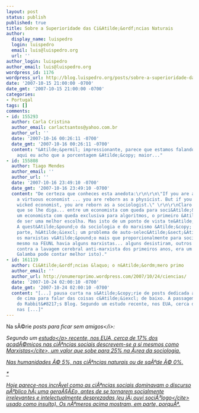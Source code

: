 ```yaml
---
layout: post
status: publish
published: true
title: Sobre a Superioridade das Ci&Atilde;&ordf;ncias Naturais
author:
  display_name: luispedro
  login: luispedro
  email: luis@luispedro.org
  url: ''
author_login: luispedro
author_email: luis@luispedro.org
wordpress_id: 1176
wordpress_url: http://blog.luispedro.org/posts/sobre-a-superioridade-das-ciencias-naturais
date: '2007-10-15 21:00:00 -0700'
date_gmt: '2007-10-15 21:00:00 -0700'
categories:
- Portugal
tags: []
comments:
- id: 155293
  author: Carla Cristina
  author_email: carlactsantos@yahoo.com.br
  author_url: ''
  date: '2007-10-16 00:26:11 -0700'
  date_gmt: '2007-10-16 00:26:11 -0700'
  content: "&Atilde;&permil; impressionante, parece que estamos falando de Brasil.\r\nOk,
    aqui eu acho que a porcentagem &Atilde;&copy; maior..."
- id: 155808
  author: Tiago Mendes
  author_email: ''
  author_url: ''
  date: '2007-10-16 23:49:10 -0700'
  date_gmt: '2007-10-16 23:49:10 -0700'
  content: "De certeza que conheces esta anedota:\r\n\r\n\"If you are a good economist,
    a virtuous economist ... you are reborn as a physicist. But if you are an evil,
    wicked economist, you are reborn as a sociologist.\" \r\n\r\nClaro que tem muito
    que se lhe diga... entre um economista com queda para soci&Atilde;&sup3;logo e
    um economista com queda exclusiva para algoritmos, o primeiro &Atilde;&copy; capaz
    de ser uma melhor escolha. Mas isto de um ponto de vista te&Atilde;&sup3;rico.
    A quest&Atilde;&pound;o da sociologia e do marxismo &Atilde;&copy; que, em grande
    parte, h&Atilde;&iexcl; um problema de auto-selec&Atilde;&sect;&Atilde;&pound;o:
    os marxistas v&Atilde;&pound;o mais que proporcionalmente para sociologia. Mas
    mesmo na FEUNL havia alguns marxistas... alguns desistiram, outros insurgiam-se
    contra a lavagem cerebral anti-marxista dos primeiros anos, era um fartote :-)\r\n\r\n(O
    Galamba pode contar melhor isto)."
- id: 161119
  author: Ci&Atilde;&ordf;ncias &laquo; o n&Atilde;&ordm;mero primo
  author_email: ''
  author_url: http://onumeroprimo.wordpress.com/2007/10/24/ciencias/
  date: '2007-10-24 02:00:10 -0700'
  date_gmt: '2007-10-24 02:00:10 -0700'
  content: "[...] pausa curta na s&Atilde;&copy;rie de posts dedicada ao Senhor l&Atilde;&iexcl;
    de cima para falar das coisas c&Atilde;&iexcl; de baixo. A passagem &Atilde;&copy;
    do Rabbit&#8217;s Blog. Segundo um estudo recente, nos EUA, cerca de 17% dos acad&Atilde;&copy;micos
    nas [...]"
---
```

<p>Na s&Atilde;&copy;rie <i>posts para ficar sem amigos<&#47;i>:</p>
<p>Segundo um <a href="http:&#47;&#47;www.wjh.harvard.edu&#47;~ngross&#47;lounsbery_9-25.pdf">estudo<&#47;a> recente, nos EUA, cerca de 17% dos acad&Atilde;&copy;micos nas ci&Atilde;&ordf;ncias sociais descrevem-se a si mesmos como <cite>Marxistas<&#47;cite>, um valor que sobe para 25% na &Atilde;&iexcl;rea da sociologia.</p>
<p>Nas humanidades &Atilde;&copy; 5%, nas ci&Atilde;&ordf;ncias naturais ou de sa&Atilde;&ordm;de &Atilde;&copy; 0%.</p>
<p>*</p>
<p>Hoje parece-nos incr&Atilde;&shy;vel como as ci&Atilde;&ordf;ncias sociais dominavam o discurso p&Atilde;&ordm;blico h&Atilde;&iexcl; uma gera&Atilde;&sect;&Atilde;&pound;o, antes de se tornarem socialmente irrelevantes e intelectualmente desprezadas (eu j&Atilde;&iexcl; ouvi <cite>soci&Atilde;&sup3;logo<&#47;cite> usado como insulto). Os n&Atilde;&ordm;meros acima mostram, em parte, porqu&Atilde;&ordf;.</p>
